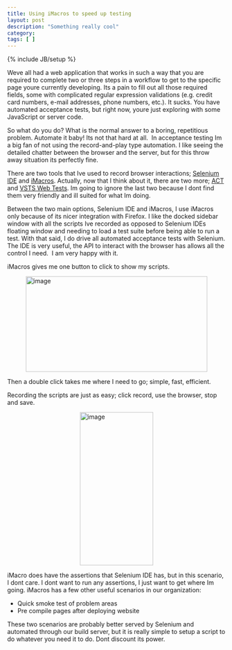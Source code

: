```yaml
---
title: Using iMacros to speed up testing
layout: post
description: "Something really cool"
category:
tags: [ ] 
---
```

{% include JB/setup %}



<p>Weve all had a web application that works in such a way that you are required to complete two or three steps in a workflow to get to the specific page youre currently developing. Its a pain to fill out all those required fields, some with complicated regular expression validations (e.g. credit card numbers, e-mail addresses, phone numbers, etc.). It sucks. You have automated acceptance tests, but right now, youre just exploring with some JavaScript or server code. </p>  <p>So what do you do? What is the normal answer to a boring, repetitious problem. Automate it baby! Its not that hard at all.&#160; In acceptance testing Im a big fan of not using the record-and-play type automation. I like seeing the detailed chatter between the browser and the server, but for this throw away situation its perfectly fine.</p>  <p>There are two tools that Ive used to record browser interactions; <a href="http://seleniumhq.org/projects/ide/">Selenium IDE</a> and <a href="https://addons.mozilla.org/en-US/firefox/addon/3863">iMacros</a>. Actually, now that I think about it, there are two more; <a href="http://en.wikipedia.org/wiki/Application_Center_Test">ACT</a> and <a href="http://msdn.microsoft.com/en-us/library/ms364077(VS.80).aspx">VSTS Web Tests</a>. Im going to ignore the last two because I dont find them very friendly and ill suited for what Im doing. </p>  <p>Between the two main options, Selenium IDE and iMacros, I use iMacros only because of its nicer integration with Firefox. I like the docked sidebar window with all the scripts Ive recorded as opposed to Selenium IDEs floating window and needing to load a test suite before being able to run a test. With that said, I do drive all automated acceptance tests with Selenium. The IDE is very useful, the API to interact with the browser has allows all the control I need.&#160; I am very happy with it. </p>  <p>iMacros gives me one button to click to show my scripts.</p>  <p><a href="/wp-content/uploads/2010/01/image.png"><img style="border-bottom: 0px; border-left: 0px; display: block; float: none; margin-left: auto; border-top: 0px; margin-right: auto; border-right: 0px" title="image" border="0" alt="image" src="/wp-content/uploads/2010/01/image_thumb.png" width="419" height="220" /></a> </p>  <p></p>  <p>Then a double click takes me where I need to go; simple, fast, efficient. </p>  <p>Recording the scripts are just as easy; click record, use the browser, stop and save.</p>  <p><a href="/wp-content/uploads/2010/01/image1.png"><img style="border-bottom: 0px; border-left: 0px; display: block; float: none; margin-left: auto; border-top: 0px; margin-right: auto; border-right: 0px" title="image" border="0" alt="image" src="/wp-content/uploads/2010/01/image_thumb1.png" width="169" height="353" /></a> </p>  <p>iMacro does have the assertions that Selenium IDE has, but in this scenario, I dont care. I dont want to run any assertions, I just want to get where Im going. iMacros has a few other useful scenarios in our organization:</p>  <ul>   <li>Quick smoke test of problem areas </li>    <li>Pre compile pages after deploying website</li> </ul>  <p>These two scenarios are probably better served by Selenium and automated through our build server, but it is really simple to setup a script to do whatever you need it to do. Dont discount its power.</p>
